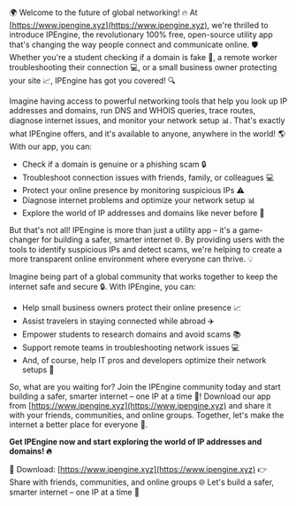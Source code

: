 🌍 Welcome to the future of global networking! 🔥 At [https://www.ipengine.xyz](https://www.ipengine.xyz), we're thrilled to introduce IPEngine, the revolutionary 100% free, open-source utility app that's changing the way people connect and communicate online. 🛡️ Whether you're a student checking if a domain is fake 👀, a remote worker troubleshooting their connection 💻, or a small business owner protecting your site 📈, IPEngine has got you covered! 🔍

Imagine having access to powerful networking tools that help you look up IP addresses and domains, run DNS and WHOIS queries, trace routes, diagnose internet issues, and monitor your network setup 📊. That's exactly what IPEngine offers, and it's available to anyone, anywhere in the world! 🌎 With our app, you can:

* Check if a domain is genuine or a phishing scam 🔒
* Troubleshoot connection issues with friends, family, or colleagues 💻
* Protect your online presence by monitoring suspicious IPs ⚠️
* Diagnose internet problems and optimize your network setup 📊
* Explore the world of IP addresses and domains like never before 🔮

But that's not all! IPEngine is more than just a utility app – it's a game-changer for building a safer, smarter internet 🌐. By providing users with the tools to identify suspicious IPs and detect scams, we're helping to create a more transparent online environment where everyone can thrive. 💡

Imagine being part of a global community that works together to keep the internet safe and secure 🔒. With IPEngine, you can:

* Help small business owners protect their online presence 📈
* Assist travelers in staying connected while abroad ✈️
* Empower students to research domains and avoid scams 📚
* Support remote teams in troubleshooting network issues 💻
* And, of course, help IT pros and developers optimize their network setups 💸

So, what are you waiting for? Join the IPEngine community today and start building a safer, smarter internet – one IP at a time 🔩! Download our app from [https://www.ipengine.xyz](https://www.ipengine.xyz) and share it with your friends, communities, and online groups. Together, let's make the internet a better place for everyone 🌈.

**Get IPEngine now and start exploring the world of IP addresses and domains! 🔥**

🔗 Download: [https://www.ipengine.xyz](https://www.ipengine.xyz)
👉 Share with friends, communities, and online groups
🌐 Let's build a safer, smarter internet – one IP at a time 🔩